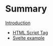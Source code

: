 # Summary

[Introduction](./introduction.md)

- [HTML Script Tag](./html-script-tag.md)
- [Svelte example](./svelte-example.md)